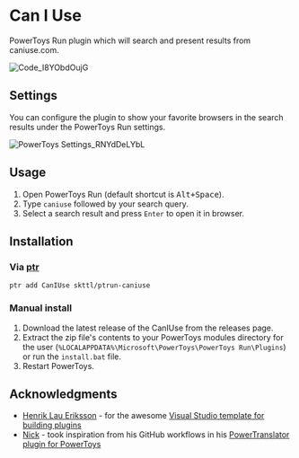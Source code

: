 # Can I Use

PowerToys Run plugin which will search and present results from caniuse.com.

![Code_I8YObdOujG](https://github.com/user-attachments/assets/0be4dcfc-7296-4e47-9701-097661f15425)

## Settings

You can configure the plugin to show your favorite browsers in the search results under the PowerToys Run settings.

![PowerToys Settings_RNYdDeLYbL](https://github.com/user-attachments/assets/5903a0ed-8ec0-4f1c-a081-6d533e0b81bb)

## Usage

1. Open PowerToys Run (default shortcut is <kbd>Alt+Space</kbd>).
2. Type `caniuse` followed by your search query.
3. Select a search result and press `Enter` to open it in browser.

## Installation

### Via [ptr](https://github.com/8LWXpg/ptr)

```shell
ptr add CanIUse skttl/ptrun-caniuse
```

### Manual install

1. Download the latest release of the CanIUse from the releases page.
2. Extract the zip file's contents to your PowerToys modules directory for the user (`%LOCALAPPDATA%\Microsoft\PowerToys\PowerToys Run\Plugins`) or run the `install.bat` file.
3. Restart PowerToys.

## Acknowledgments

- [Henrik Lau Eriksson](https://github.com/hlaueriksson) - for the awesome [Visual Studio template for building plugins](https://github.com/hlaueriksson/Community.PowerToys.Run.Plugin.Templates)
- [Nick](https://github.com/N0I0C0K) - took inspiration from his GitHub workflows in his [PowerTranslator plugin for PowerToys](https://github.com/N0I0C0K/PowerTranslator)

